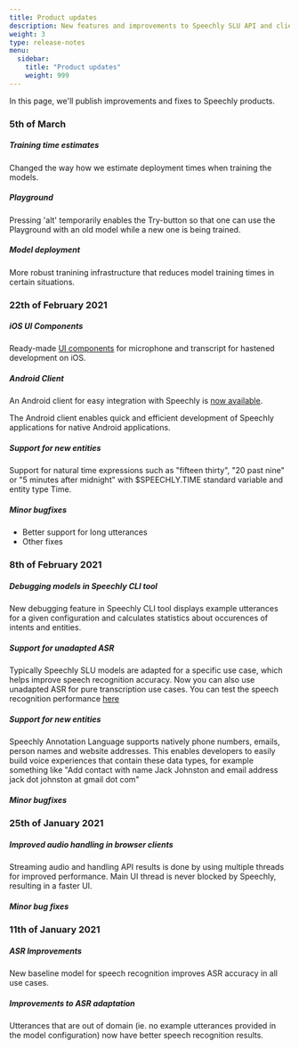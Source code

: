 ```yaml
---
title: Product updates
description: New features and improvements to Speechly SLU API and client libraries 
weight: 3
type: release-notes
menu:
  sidebar:
    title: "Product updates"
    weight: 999
---
```


In this page, we'll publish improvements and fixes to Speechly products. 

### 5th of March

##### Training time estimates

Changed the way how we estimate deployment times when training the models.

##### Playground

Pressing 'alt' temporarily enables the Try-button so that one can use the Playground with an old model while a new one is being trained.

##### Model deployment

More robust tranining infrastructure that reduces model training times in certain situations.

### 22th of February 2021

##### iOS UI Components

Ready-made [UI components](/client-libraries/ios/ui-components/) for microphone and transcript for hastened development on iOS. 

##### Android Client

An Android client for easy integration with Speechly is [now available](https://github.com/speechly/android-client/).

The Android client enables quick and efficient development of Speechly applications for native Android applications.

##### Support for new entities

Support for natural time expressions such as "fifteen thirty", "20 past nine" or "5 minutes after midnight" with $SPEECHLY.TIME standard variable and entity type Time.

##### Minor bugfixes

- Better support for long utterances
- Other fixes

### 8th of February 2021

##### Debugging models in Speechly CLI tool

New debugging feature in Speechly CLI tool displays example utterances for a given configuration and calculates statistics about occurences of intents and entities.

##### Support for unadapted ASR

Typically Speechly SLU models are adapted for a specific use case, which helps improve speech recognition accuracy. Now you can also use unadapted ASR for pure transcription use cases. You can test the speech recognition performance [here](https://api.speechly.com/dashboard/#/playground/ead4b9e7-e5c4-48ed-9dae-3c530916ed76?language=en-US)

##### Support for new entities

Speechly Annotation Language supports natively phone numbers, emails, person names and website addresses. This enables developers to easily build voice experiences that contain these data types, for example something like "Add contact with name Jack Johnston and email address jack dot johnston at gmail dot com"

##### Minor bugfixes

### 25th of January 2021

##### Improved audio handling in browser clients

Streaming audio and handling API results is done by using multiple threads for improved performance. Main UI thread is never blocked by Speechly, resulting in a faster UI.

##### Minor bug fixes

### 11th of January 2021

##### ASR Improvements
New baseline model for speech recognition improves ASR accuracy in all use cases. 

##### Improvements to ASR adaptation

Utterances that are out of domain (ie. no example utterances provided in the model configuration) now have better speech recognition results.









